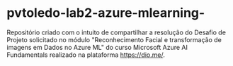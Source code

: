 # pvtoledo-lab2-azure-mlearning-
Repositório criado com o intuito de compartilhar a resolução do Desafio de Projeto solicitado no módulo "Reconhecimento Facial e transformação de imagens em Dados no Azure ML" do curso Microsoft Azure AI Fundamentals realizado na plataforma https://dio.me/. 
